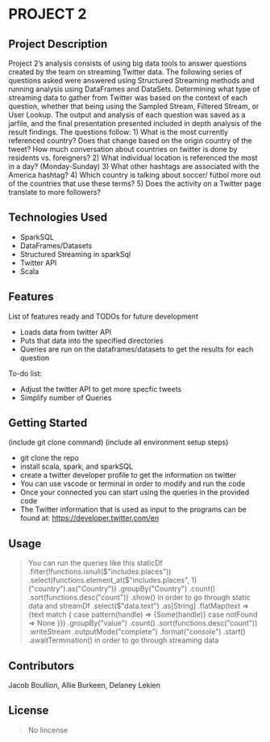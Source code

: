 # PROJECT 2

## Project Description

Project 2’s analysis consists of using big data tools to answer questions created by the team on streaming Twitter data. The following series of questions asked were answered using Structured Streaming methods and running analysis using DataFrames and DataSets. Determining what type of streaming data to gather from Twitter was based on the context of each question, whether that being using the Sampled Stream, Filtered Stream, or User Lookup. The output and analysis of each question was saved as a jarfile, and the final presentation presented included in depth analysis of the result findings. The questions follow: 1) What is the most currently referenced country?  Does that change based on the origin country of the tweet?  How much conversation about countries on twitter is done by residents vs. foreigners? 2) What individual location is referenced the most in a day? (Monday-Sunday) 3) What other hashtags are associated with the America hashtag? 4) Which country is talking about soccer/ fútbol more out of the countries that use these terms? 5) Does the activity on a Twitter page translate to more followers?

## Technologies Used

* SparkSQL 
* DataFrames/Datasets
* Structured Streaming in sparkSql
* Twitter API
* Scala

## Features

List of features ready and TODOs for future development
* Loads data from twitter API
* Puts that data into the specified directories
* Queries are run on the dataframes/datasets to get the results for each question

To-do list:
* Adjust the twitter API to get more specfic tweets
* Simplify number of Queries

## Getting Started
   
(include git clone command)
(include all environment setup steps)
* git clone the repo
* install scala, spark, and sparkSQL
* create a twitter developer profile to get the information on twitter
* You can use vscode or terminal in order to modify and run the code
* Once your connected you can start using the queries in the provided code
* The Twitter information that is used as input to the programs can be found at: https://developer.twitter.com/en

## Usage

> You can run the queries like this 
>       staticDf
          .filter(!functions.isnull($"includes.places"))
          .select(functions.element_at($"includes.places", 1)("country").as("Country"))
          .groupBy("Country")
          .count()
          .sort(functions.desc("count"))
          .show()
   in order to go through static data and
>  streamDf
          .select($"data.text")
          .as[String]
          .flatMap(text => {text match {
              case pattern(handle) => {Some(handle)}
              case notFound => None
          }})
          .groupBy("value")
          .count()
          .sort(functions.desc("count"))
          .writeStream
          .outputMode("complete")
          .format("console")
          .start()
          .awaitTermination()
         in order to go through streaming data

## Contributors
Jacob Boullion, Allie Burkeen, Delaney Lekien
## License
> No lincense
